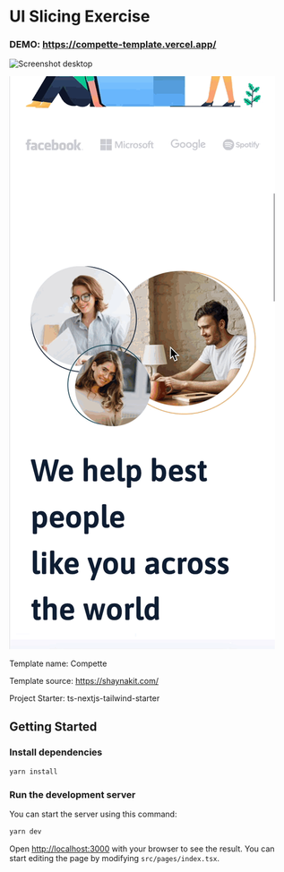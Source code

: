 # UI Slicing Exercise

### DEMO: https://compette-template.vercel.app/

![Screenshot desktop](./public/images/compette1.gif)

![Screenshot mobile](./public/images/compette2.gif)

Template name: Compette

Template source: https://shaynakit.com/

Project Starter: ts-nextjs-tailwind-starter


## Getting Started

### Install dependencies

```bash
yarn install
```

### Run the development server

You can start the server using this command:

```bash
yarn dev
```

Open [http://localhost:3000](http://localhost:3000) with your browser to see the result. You can start editing the page by modifying `src/pages/index.tsx`.

